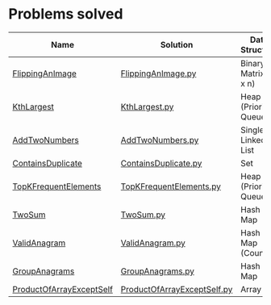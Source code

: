 # Problems solved

| Name | Solution | Data Structure | 
| --- | --- | --- | 
| [FlippingAnImage](https://leetcode.com/problems/flipping-an-image/) | [FlippingAnImage.py](https://github.com/samacciu23/LeetCode/blob/main/problems/FlippingAnImage.py) | Binary Matrix (n x n) |
| [KthLargest](https://leetcode.com/problems/kth-largest-element-in-a-stream/) | [KthLargest.py](https://github.com/samacciu23/LeetCode/blob/main/problems/KthLargest.py) | Heap (Priority) Queue |
| [AddTwoNumbers](https://leetcode.com/problems/add-two-numbers/) | [AddTwoNumbers.py](https://github.com/samacciu23/LeetCode/blob/main/problems/AddTwoNumbers.py) | Single Linked List |
| [ContainsDuplicate](https://leetcode.com/problems/add-two-numbers/) | [ContainsDuplicate.py](https://github.com/samacciu23/LeetCode/blob/main/problems/ContainsDuplicate.py) | Set |
| [TopKFrequentElements](https://leetcode.com/problems/top-k-frequent-elements/) | [TopKFrequentElements.py](https://github.com/samacciu23/LeetCode/blob/main/problems/TopKFrequentElements.py) | Heap (Priority) Queue |
| [TwoSum](https://leetcode.com/problems/two-sum/) | [TwoSum.py](https://github.com/samacciu23/LeetCode/blob/main/problems/TwoSum.py) | Hash Map |
| [ValidAnagram](https://leetcode.com/problems/valid-anagram/) | [ValidAnagram.py](https://github.com/samacciu23/LeetCode/blob/main/problems/ValidAnagram.py) | Hash Map (Counter) |
| [GroupAnagrams](https://leetcode.com/problems/group-anagrams/) | [GroupAnagrams.py](https://github.com/samacciu23/LeetCode/blob/main/problems/GroupAnagrams.py) | Hash Map |
| [ProductOfArrayExceptSelf](https://leetcode.com/problems/product-of-array-except-self/) | [ProductOfArrayExceptSelf.py](https://github.com/samacciu23/LeetCode/blob/main/problems/ProductOfArrayExceptSelf.py) | Array |